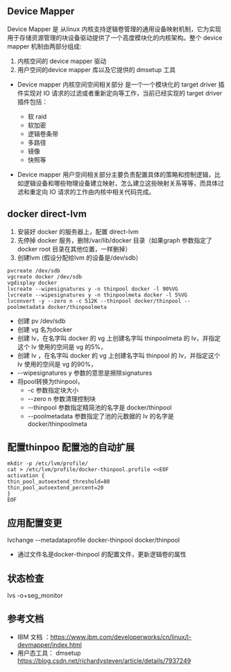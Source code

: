 
##  Device Mapper

Device Mapper 是 从linux 内核支持逻辑卷管理的通用设备映射机制，它为实现用于存储资源管理的块设备驱动提供了一个高度模块化的内核架构。整个 device mapper 机制由两部分组成:
1. 内核空间的 device mapper 驱动
2. 用户空间的device mapper 库以及它提供的 dmsetup 工具

* Device mapper 内核空间空间相关部分 是一个一个模块化的 target driver 插件实现对 IO 请求的过滤或者重新定向等工作，当前已经实现的 target driver 插件包括：
  * 软 raid
  * 软加密
  * 逻辑卷条带
  * 多路径
  * 镜像
  * 快照等

* Device mapper 用户空间相关部分主要负责配置具体的策略和控制逻辑，比如逻辑设备和哪些物理设备建立映射，怎么建立这些映射关系等等，而具体过滤和重定向 IO 请求的工作由内核中相关代码完成。


## docker direct-lvm 


1. 安装好 docker 的服务器上，配置 direct-lvm
2. 先停掉 docker 服务，删除/var/lib/docker 目录（如果graph 参数指定了 docker root 目录在其他位置，一样删掉）
3. 创建lvm (假设分配给lvm 的设备是/dev/sdb）

``` 
pvcreate /dev/sdb                                                                            
vgcreate docker /dev/sdb                                                                     
vgdisplay docker
lvcreate --wipesignatures y -n thinpool docker -l 90%VG
lvcreate --wipesignatures y -n thinpoolmeta docker -l 5%VG
lvconvert -y --zero n -c 512K --thinpool docker/thinpool --poolmetadata docker/thinpoolmeta

```
* 创建 pv  /dev/sdb
* 创建 vg  名为docker
* 创建 lv，在名字叫 docker 的 vg 上创建名字叫 thinpoolmeta 的 lv，并指定这个 lv 使用的空间是 vg 的5%，
* 创建 lv ，在名字叫 docker 的 vg 上创建名字叫 thinpool 的 lv，并指定这个 lv 使用的空间是 vg 的90%，
* --wipesignatures y 参数的意思是擦除signatures
* 将pool转换为thinpool， 
  * -c 参数指定块大小 
  * --zero n 参数清理控制块
  * --thinpool  参数指定精简池的名字是 docker/thinpool 
  * --poolmetadata 参数指定了池的元数据的 lv 的名字是 docker/thinpoolmeta

## 配置thinpoo 配置池的自动扩展

```
mkdir -p /etc/lvm/profile/
cat > /etc/lvm/profile/docker-thinpool.profile <<EOF
activation {
thin_pool_autoextend_threshold=80
thin_pool_autoextend_percent=20
}
EOF
```

## 应用配置变更
lvchange --metadataprofile docker-thinpool docker/thinpool   

* 通过文件名是docker-thinpool 的配置文件，更新逻辑卷的属性

## 状态检查

lvs -o+seg_monitor

##  参考文档

* IBM 文档  ：https://www.ibm.com/developerworks/cn/linux/l-devmapper/index.html
* 用户态工具： dmsetup https://blog.csdn.net/richardysteven/article/details/7937249
